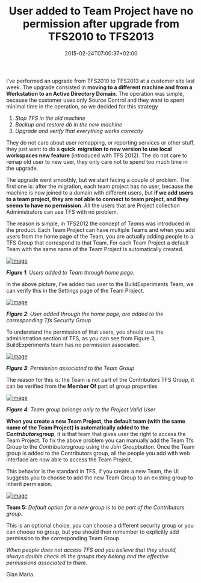 ﻿---
title: "User added to Team Project have no permission after upgrade from TFS2010 to TFS2013"
description: ""
date: 2015-02-24T07:00:37+02:00
draft: false
tags: [Tfs,Upgrade]
categories: [Team Foundation Server]
---
I’ve performed an upgrade from TFS2010 to TFS2013 at a customer site last week. The upgrade consisted in  **moving to a different machine and from a Workstation to an Active Directory Domain**. The operation was simple, because the customer uses only Source Control and they want to spent minimal time in the operation, so we decided for this strategy

1. *Stop TFS in the old machine*
2. *Backup and restore db in the new machine*
3. *Upgrade and verify that everything works correctly*

They do not care about user remapping, or reporting services or other stuff, they just want to do a  **quick  migration to new version to use local workspaces new feature** (introduced with TFS 2012). The do not care to remap old user to new user, they only care not to spend too much time in the upgrade.

The upgrade went smoothly, but we start facing a couple of problem. The first one is: after the migration, each team project has no user, because the machine is now joined to a domain with different users, but  **if we add users to a team project, they are not able to connect to team project, and they seems to have no permission**. All the users that are Project collection Administrators can use TFS with no problem.

The reason is simple, in TFS2012 the concept of *Teams* was introduced in the product. Each Team Project can have multiple Teams and when you add users from the home page of the Team, you are actually adding people to a TFS Group that correspond to that Team. For each Team Project a default Team with the same name of the Team Project is automatically created.

[![image](https://www.codewrecks.com/blog/wp-content/uploads/2015/02/image_thumb2.png "image")](https://www.codewrecks.com/blog/wp-content/uploads/2015/02/image2.png)

 ***Figure 1***: *Users added to Team through home page.*

In the above picture, I’ve added two user to the BuildExperiments Team, we can verify this in the Settings page of the Team Project.

[![image](https://www.codewrecks.com/blog/wp-content/uploads/2015/02/image_thumb3.png "image")](https://www.codewrecks.com/blog/wp-content/uploads/2015/02/image3.png)

 ***Figure 2***: *User added through the home page, are added to the corresponding Tfs Security Group*

To understand the permission of that users, you should use the administration section of TFS, as you can see from Figure 3, BuildExperiments team has no permission associated.

[![image](https://www.codewrecks.com/blog/wp-content/uploads/2015/02/image_thumb4.png "image")](https://www.codewrecks.com/blog/wp-content/uploads/2015/02/image4.png)

 ***Figure 3***: *Permission associated to the Team Group*

The reason for this is: the Team is not part of the Contributors TFS Group, it can be verified from the  **Member Of** part of group properties

[![image](https://www.codewrecks.com/blog/wp-content/uploads/2015/02/image_thumb5.png "image")](https://www.codewrecks.com/blog/wp-content/uploads/2015/02/image5.png)

 ***Figure 4***: *Team group belongs only to the Project Valid User*

**When you create a new Team Project, the default team (with the same name of the Team Project) is automatically added to the *Contributors*group**, it is that team that gives user the right to access the Team Project. To fix the above problem you can manually add the Team Tfs Group to the *Contributors*group using the *Join Group*button. Once the Team group is added to the Contributors group, all the people you add with web interface are now able to access the Team Project.

This behavior is the standard in TFS, if you create a new Team, the Ui suggests you to choose to add the new Team Group to an existing group to inherit permission.

[![image](https://www.codewrecks.com/blog/wp-content/uploads/2015/02/image_thumb6.png "image")](https://www.codewrecks.com/blog/wp-content/uploads/2015/02/image6.png)

 **Team 5:** *Default option for a new group is to be part of the Contributors group.*

This is an optional choice, you can choose a different security group or you can choose no group, but you should then remember to explicitly add permission to the corresponding Team Group.

*When people does not access TFS and you believe that they should, always double check all the groups they belong and the effective permissions associated to them.*

Gian Maria.
